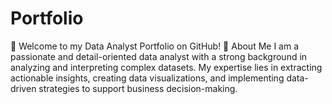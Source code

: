 # Portfolio
🚀 Welcome to my Data Analyst Portfolio on GitHub! 🚀  About Me I am a passionate and detail-oriented data analyst with a strong background in analyzing and interpreting complex datasets. My expertise lies in extracting actionable insights, creating data visualizations, and implementing data-driven strategies to support business decision-making. 
